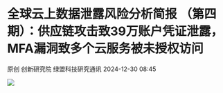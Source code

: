 #  全球云上数据泄露风险分析简报 （第四期）：供应链攻击致39万账户凭证泄露，MFA漏洞致多个云服务被未授权访问   
原创 创新研究院  绿盟科技研究通讯   2024-12-30 08:45  
  
![](https://mmbiz.qpic.cn/mmbiz_jpg/hiayDdhDbxUatOaFCicpucrymfmich0alAChRFuNuRFZpN3lGicC9AwXK9Qnmawvlo02DXA3JY8HR033u4I74V8E1Q/640?wx_fmt=jpeg&from=appmsg "")  
  
  
